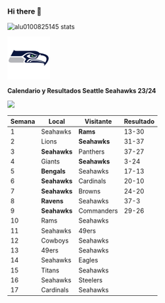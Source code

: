### Hi there 👋

<!--
**alu0100825145/alu0100825145** is a ✨ _special_ ✨ repository because its `README.md` (this file) appears on your GitHub profile.

Here are some ideas to get you started:

- 🔭 I’m currently working on ...
- 🌱 I’m currently learning ...
- 👯 I’m looking to collaborate on ...
- 🤔 I’m looking for help with ...
- 💬 Ask me about ...
- 📫 How to reach me: ...
- 😄 Pronouns: ...
- ⚡ Fun fact: ...
-->


![alu0100825145 stats](https://github-readme-stats.vercel.app/api?username=alu0100825145&show_icons=true&locale=en)


 ![Logotipo de los Seahawks](https://github.com/alu0100825145/imagenes/blob/ab633110d6ed712a6304799467798fe96db9620b/Seahawks%20logo.png)





**Calendario y Resultados Seattle Seahawks 23/24** 

![](/imagenes/seahawks_logo.png)

| Semana  | Local  | Visitante | Resultado| 
| ------------ | ------------ | ------------ | ------------ |
| 1 | Seahawks | **Rams** | 13-30 |
| 2 | Lions | **Seahawks** | 31-37 |
| 3 | **Seahawks** | Panthers | 37-27 |
| 4 | Giants | **Seahawks** | 3-24 |
| 5 | **Bengals** | Seahawks | 17-13 |
| 6 | **Seahawks** | Cardinals | 20-10 |
| 7 | **Seahawks** | Browns | 24-20 |
| 8 | **Ravens** | Seahawks | 37-3 |
| 9 | **Seahawks** | Commanders | 29-26 |
| 10 | Rams | Seahawks |  |
| 11 | Seahawks | 49ers |  |
| 12 | Cowboys | Seahawks |  |
| 13 | 49ers | Seahawks |  |
| 14 | Seahawks | Eagles |  |
| 15 | Titans | Seahawks |  |
| 16 | Seahawks | Steelers |  |
| 17 | Cardinals | Seahawks |  |
